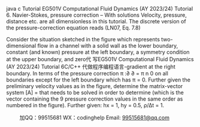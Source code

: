 java c
Tutorial EG501V Computational Fluid Dynamics (AY 2023/24) 
Tutorial 6. Navier-Stokes, pressure correction – With solutions 
Velocity, pressure, distance etc. are all dimensionless in this tutorial.
The discrete version of the pressure-correction equation reads (LN07, Eq. 7.8)

Consider the situation sketched in the figure which represents two-dimensional flow in a channel with a solid wall as the lower boundary, constant (and known) pressure at the left boundary, a symmetry condition at the upper boundary, and zero代 写EG501V Computational Fluid Dynamics (AY 2023/24) Tutorial 6C/C++
代做程序编程语言-gradient at the right boundary. In terms of the pressure correction π :∂ ∂ = π n 0 on all boundaries except for the left boundary which has π = 0. Further given the preliminary velocity values  as in the figure, determine the matrix-vector system [A] =  that needs to be solved in order to determine  (which is the vector containing the 9 pressure correction values in the same order as numbered in the figure).
Further given: hx = 1, hy = 0.5, ρ/∆t = 1.










         
加QQ：99515681  WX：codinghelp  Email: 99515681@qq.com
